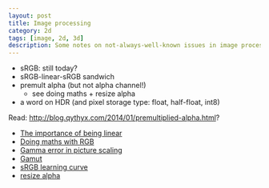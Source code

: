 ```yaml
---
layout: post
title: Image processing
category: 2d
tags: [image, 2d, 3d]
description: Some notes on not-always-well-known issues in image processing
---
```


* sRGB: still today?
* sRGB-linear-sRGB sandwich
* premult alpha (but not alpha channel!)
    * see doing maths + resize alpha
* a word on HDR (and pixel storage type: float, half-float, int8)

Read: http://blog.qythyx.com/2014/01/premultiplied-alpha.html?

* [The importance of being linear](http://http.developer.nvidia.com/GPUGems3/gpugems3_ch24.html)
* [Doing maths with RGB](http://www.essentialmath.com/GDC2015/VanVerth_Jim_DoingMathwRGB.pdf)
* [Gamma error in picture scaling](http://www.4p8.com/eric.brasseur/gamma.html)
* [Gamut](https://en.wikipedia.org/wiki/Gamut)
* [sRGB learning curve](https://en.wikipedia.org/wiki/Gamut)
* [resize alpha](http://entropymine.com/imageworsener/resizealpha/)
